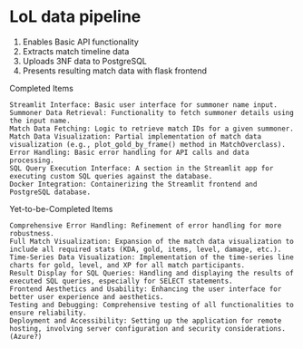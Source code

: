 # LoL data pipeline

1. Enables Basic API functionality
2. Extracts match timeline data
3. Uploads 3NF data to PostgreSQL
4. Presents resulting match data with flask frontend


Completed Items

    Streamlit Interface: Basic user interface for summoner name input.
    Summoner Data Retrieval: Functionality to fetch summoner details using the input name.
    Match Data Fetching: Logic to retrieve match IDs for a given summoner.
    Match Data Visualization: Partial implementation of match data visualization (e.g., plot_gold_by_frame() method in MatchOverclass).
    Error Handling: Basic error handling for API calls and data processing.
    SQL Query Execution Interface: A section in the Streamlit app for executing custom SQL queries against the database.
    Docker Integration: Containerizing the Streamlit frontend and PostgreSQL database. 

Yet-to-be-Completed Items

    Comprehensive Error Handling: Refinement of error handling for more robustness.
    Full Match Visualization: Expansion of the match data visualization to include all required stats (KDA, gold, items, level, damage, etc.).
    Time-Series Data Visualization: Implementation of the time-series line charts for gold, level, and XP for all match participants.
    Result Display for SQL Queries: Handling and displaying the results of executed SQL queries, especially for SELECT statements.
    Frontend Aesthetics and Usability: Enhancing the user interface for better user experience and aesthetics.
    Testing and Debugging: Comprehensive testing of all functionalities to ensure reliability.
    Deployment and Accessibility: Setting up the application for remote hosting, involving server configuration and security considerations. (Azure?)
